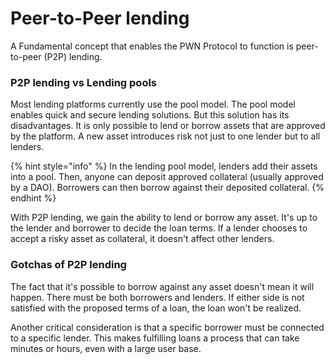 # Peer-to-Peer lending

A Fundamental concept that enables the PWN Protocol to function is peer-to-peer (P2P) lending.

### P2P lending vs Lending pools

Most lending platforms currently use the pool model. The pool model enables quick and secure lending solutions. But this solution has its disadvantages. It is only possible to lend or borrow assets that are approved by the platform. A new asset introduces risk not just to one lender but to all lenders.

{% hint style="info" %}
In the lending pool model, lenders add their assets into a pool. Then, anyone can deposit approved collateral (usually approved by a DAO). Borrowers can then borrow against their deposited collateral.
{% endhint %}

With P2P lending, we gain the ability to lend or borrow any asset. It's up to the lender and borrower to decide the loan terms. If a lender chooses to accept a risky asset as collateral, it doesn't affect other lenders.

### Gotchas of P2P lending

The fact that it's possible to borrow against any asset doesn't mean it will happen. There must be both borrowers and lenders. If either side is not satisfied with the proposed terms of a loan, the loan won't be realized.

Another critical consideration is that a specific borrower must be connected to a specific lender. This makes fulfilling loans a process that can take minutes or hours, even with a large user base.
